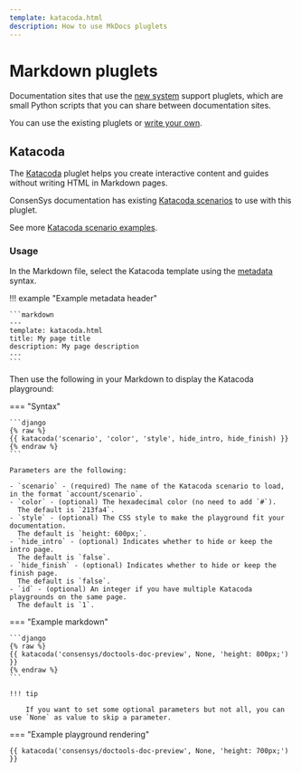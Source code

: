 ```yaml
---
template: katacoda.html
description: How to use MkDocs pluglets
---
```


# Markdown pluglets

Documentation sites that use the [new system](../../overview/index.md#new-documentation-system) support pluglets, which
are small Python scripts that you can share between documentation sites.

You can use the existing pluglets or [write your own](https://mkdocs-macros-plugin.readthedocs.io/).

## Katacoda

The [Katacoda](https://www.katacoda.com/create) pluglet helps you create interactive content and guides without writing
HTML in Markdown pages.

ConsenSys documentation has existing [Katacoda scenarios](https://github.com/ConsenSys/doc.katacoda/) to use with this
pluglet.

See more [Katacoda scenario examples](https://github.com/katacoda/scenario-examples).

### Usage

In the Markdown file, select the Katacoda template using the
[metadata](https://squidfunk.github.io/mkdocs-material/setup/extensions/python-markdown/#metadata) syntax.

!!! example "Example metadata header"

    ```markdown
    ---
    template: katacoda.html
    title: My page title
    description: My page description
    ---
    ```

Then use the following in your Markdown to display the Katacoda playground:

=== "Syntax"

    ```django
    {% raw %}
    {{ katacoda('scenario', 'color', 'style', hide_intro, hide_finish) }}
    {% endraw %}
    ```

    Parameters are the following:

    - `scenario` - (required) The name of the Katacoda scenario to load, in the format `account/scenario`.
    - `color` - (optional) The hexadecimal color (no need to add `#`).
      The default is `213fa4`.
    - `style` - (optional) The CSS style to make the playground fit your documentation.
      The default is `height: 600px;`.
    - `hide_intro` - (optional) Indicates whether to hide or keep the intro page.
      The default is `false`.
    - `hide_finish` - (optional) Indicates whether to hide or keep the finish page.
      The default is `false`.
    - `id` - (optional) An integer if you have multiple Katacoda playgrounds on the same page.
      The default is `1`.

=== "Example markdown"

    ```django
    {% raw %}
    {{ katacoda('consensys/doctools-doc-preview', None, 'height: 800px;') }}
    {% endraw %}
    ```

    !!! tip

        If you want to set some optional parameters but not all, you can use `None` as value to skip a parameter.

=== "Example playground rendering"

    {{ katacoda('consensys/doctools-doc-preview', None, 'height: 700px;') }}
